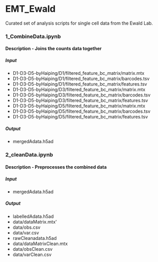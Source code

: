 # EMT_Ewald
Curated set of analysis scripts for single cell data from the Ewald Lab.

### 1_CombineData.ipynb
#### Description - Joins the counts data together
##### Input 
* D1-D3-D5-byHaiping/D1/filtered_feature_bc_matrix/matrix.mtx
* D1-D3-D5-byHaiping/D1/filtered_feature_bc_matrix/barcodes.tsv
* D1-D3-D5-byHaiping/D1/filtered_feature_bc_matrix/features.tsv
* D1-D3-D5-byHaiping/D3/filtered_feature_bc_matrix/matrix.mtx
* D1-D3-D5-byHaiping/D3/filtered_feature_bc_matrix/barcodes.tsv
* D1-D3-D5-byHaiping/D3/filtered_feature_bc_matrix/features.tsv
* D1-D3-D5-byHaiping/D5/filtered_feature_bc_matrix/matrix.mtx
* D1-D3-D5-byHaiping/D5/filtered_feature_bc_matrix/barcodes.tsv
* D1-D3-D5-byHaiping/D5/filtered_feature_bc_matrix/features.tsv
##### Output
* mergedAdata.h5ad

### 2_cleanData.ipynb
#### Description - Preprocesses the combined data
##### Input 
* mergedAdata.h5ad
##### Output
* labelledAdata.h5ad
* data/dataMatrix.mtx'
* data/obs.csv
* data/var.csv
* rawCleanadata.h5ad
* data/dataMatrixClean.mtx
* data/obsClean.csv
* data/varClean.csv



